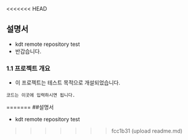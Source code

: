 <<<<<<< HEAD
## 설명서
- kdt remote repository test
- 반갑습니다.

### 1.1 프로젝트 개요
- 이 프로젝트는 테스트 목적으로 개설되었습니다.
```
코드는 이곳에 입력하시면 됩니다.
```
=======
##설명서
- kdt remote repository test
>>>>>>> fcc1b31 (upload readme.md)
